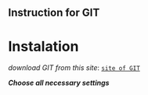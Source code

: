 ## Instruction for GIT

# Instalation

*download GIT from this site*:
<code>[site of GIT](https://git-scm.com/downloads)</code>

__*Choose all necessary settings*__